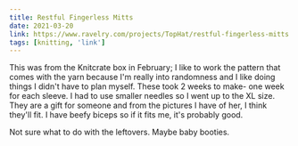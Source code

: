 ```yaml
---
title: Restful Fingerless Mitts
date: 2021-03-20
link: https://www.ravelry.com/projects/TopHat/restful-fingerless-mitts
tags: [knitting, 'link']
---
```

This was from the Knitcrate box in February; I like to work the pattern that comes with the yarn because I'm
really into randomness and I like doing things I didn't have to plan myself. These took 2 weeks to make- one
week for each sleeve. I had to use smaller needles so I went up to the XL size. They are a gift for someone
and from the pictures I have of her, I think they'll fit. I have beefy biceps so if it fits me, it's probably
good.

Not sure what to do with the leftovers. Maybe baby booties.
